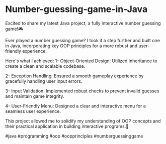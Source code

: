 # Number-guessing-game-in-Java
Excited to share my latest Java project, a fully interactive number guessing game!🎮</br>

Ever played a number guessing game? I took it a step further and built one in Java, incorporating key OOP principles for a more robust and user-friendly experience.</br>

Here's what I achieved:
1- Object-Oriented Design: Utilized inheritance to create a clean and scalable codebase.

2- Exception Handling: Ensured a smooth gameplay experience by gracefully handling user input errors.</br>

3- Input Validation: Implemented robust checks to prevent invalid guesses and maintain game integrity.</br>

4- User-Friendly Menu: Designed a clear and interactive menu for a seamless user experience.</br>



This project allowed me to solidify my understanding of OOP concepts and their practical application in building interactive programs.💎</br>



#java #programming #oop #oopprinciples #numberguessinggame 
